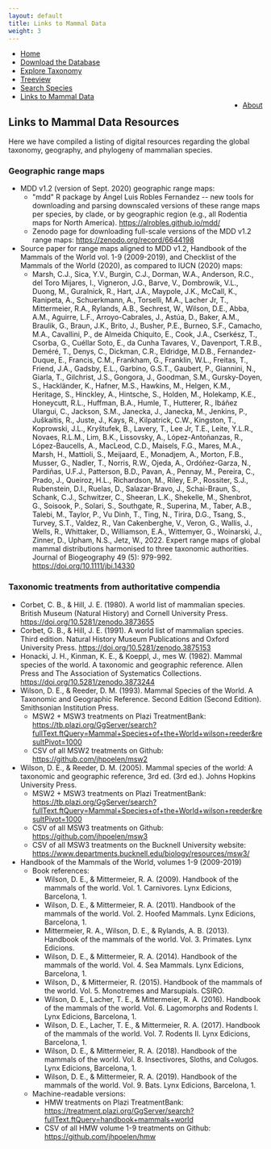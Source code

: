 ```yaml
---
layout: default
title: Links to Mammal Data
weight: 3
---
```


<!-- Google tag (gtag.js) -->
<script async src="https://www.googletagmanager.com/gtag/js?id=G-478P4PDQYE"></script>
<script>
  window.dataLayer = window.dataLayer || [];
  function gtag(){dataLayer.push(arguments);}
  gtag('js', new Date());

  gtag('config', 'G-478P4PDQYE');
</script>


<ul class="header-ul">
<li><a href="/index.html">Home</a></li>
<li><a href="assets/data/MDD.zip">Download the Database</a></li>
<li><a href="taxa.html">Explore Taxonomy</a></li>
<li><a href="tree.html">Treeview</a></li>
<li><a href="explore.html">Search Species</a></li>
<li><a href="linksToData.html">Links to Mammal Data</a></li>
<li style="float:right"><a href="about.html">About</a></li>
</ul>



<h2 class="about-header">Links to Mammal Data Resources</h2>
<p class="about-body">
Here we have compiled a listing of digital resources regarding the global taxonomy, geography, and phylogeny of mammalian species.
</p>

<h3 class="about-header"><strong>Geographic range maps</strong></h3>

<ul class="linklist">
      <li>
        MDD v1.2 (version of Sept. 2020) geographic range maps:
        <ul class="linklist">
            <li>
                "mdd" R package by Ángel Luis Robles Fernandez -- new tools for downloading and parsing downscaled versions of these range maps per species, by clade, or by geographic region (e.g., all Rodentia maps for North America). <a href="https://alrobles.github.io/mdd/">https://alrobles.github.io/mdd/</a>
            </li>
            <li>
                Zenodo page for downloading full-scale versions of the MDD v1.2 range maps: <a href="https://zenodo.org/record/6644198">https://zenodo.org/record/6644198</a>
            </li>
        </ul>
      </li>
      <li>
        Source paper for range maps aligned to MDD v1.2, Handbook of the Mammals of the World vol. 1-9 (2009-2019), and Checklist of the Mammals of the World (2020), as compared to IUCN (2020) maps:
        <ul class="linklist">
          <li>
           Marsh, C.J., Sica, Y.V., Burgin, C.J., Dorman, W.A., Anderson, R.C., del Toro Mijares, I., Vigneron, J.G., Barve, V., Dombrowik, V.L., Duong, M., Guralnick, R., Hart, J.A., Maypole, J.K., McCall, K., Ranipeta, A., Schuerkmann, A., Torselli, M.A., Lacher Jr, T., Mittermeier, R.A., Rylands, A.B., Sechrest, W., Wilson, D.E., Abba, A.M., Aguirre, L.F., Arroyo-Cabrales, J., Astúa, D., Baker, A.M., Braulik, G., Braun, J.K., Brito, J., Busher, P.E., Burneo, S.F., Camacho, M.A., Cavallini, P., de Almeida Chiquito, E., Cook, J.A., Cserkész, T., Csorba, G., Cuéllar Soto, E., da Cunha Tavares, V., Davenport, T.R.B., Deméré, T., Denys, C., Dickman, C.R., Eldridge, M.D.B., Fernandez-Duque, E., Francis, C.M., Frankham, G., Franklin, W.L., Freitas, T., Friend, J.A., Gadsby, E.L., Garbino, G.S.T., Gaubert, P., Giannini, N., Giarla, T., Gilchrist, J.S., Gongora, J., Goodman, S.M., Gursky-Doyen, S., Hackländer, K., Hafner, M.S., Hawkins, M., Helgen, K.M., Heritage, S., Hinckley, A., Hintsche, S., Holden, M., Holekamp, K.E., Honeycutt, R.L., Huffman, B.A., Humle, T., Hutterer, R., Ibáñez Ulargui, C., Jackson, S.M., Janecka, J., Janecka, M., Jenkins, P., Juškaitis, R., Juste, J., Kays, R., Kilpatrick, C.W., Kingston, T., Koprowski, J.L., Kryštufek, B., Lavery, T., Lee Jr, T.E., Leite, Y.L.R., Novaes, R.L.M., Lim, B.K., Lissovsky, A., López-Antoñanzas, R., López-Baucells, A., MacLeod, C.D., Maisels, F.G., Mares, M.A., Marsh, H., Mattioli, S., Meijaard, E., Monadjem, A., Morton, F.B., Musser, G., Nadler, T., Norris, R.W., Ojeda, A., Ordóñez-Garza, N., Pardiñas, U.F.J., Patterson, B.D., Pavan, A., Pennay, M., Pereira, C., Prado, J., Queiroz, H.L., Richardson, M., Riley, E.P., Rossiter, S.J., Rubenstein, D.I., Ruelas, D., Salazar-Bravo, J., Schai-Braun, S., Schank, C.J., Schwitzer, C., Sheeran, L.K., Shekelle, M., Shenbrot, G., Soisook, P., Solari, S., Southgate, R., Superina, M., Taber, A.B., Talebi, M., Taylor, P., Vu Dinh, T., Ting, N., Tirira, D.G., Tsang, S., Turvey, S.T., Valdez, R., Van Cakenberghe, V., Veron, G., Wallis, J., Wells, R., Whittaker, D., Williamson, E.A., Wittemyer, G., Woinarski, J., Zinner, D., Upham, N.S., Jetz, W., 2022. Expert range maps of global mammal distributions harmonised to three taxonomic authorities. Journal of Biogeography 49 (5): 979-992. <a href="https://doi.org/10.1111/jbi.14330">https://doi.org/10.1111/jbi.14330</a>
          </li>
      </ul>
    </li>
</ul>

<p>
</p>

<h3 class="about-header"><strong>Taxonomic treatments from authoritative compendia</strong></h3>

<ul class="linklist">
      <li>
       Corbet, C. B., & Hill, J. E. (1980). A world list of mammalian species. British Museum (Natural History) and Cornell University Press. <a href="https://doi.org/10.5281/zenodo.3873655">https://doi.org/10.5281/zenodo.3873655</a>
      </li>
      <li>
        Corbet, G. B., & Hill, J. E. (1991). A world list of mammalian species. Third edition. Natural History Museum Publications and Oxford University Press. <a href="https://doi.org/10.5281/zenodo.3875153">https://doi.org/10.5281/zenodo.3875153</a>
      </li>
      <li>
        Honacki, J. H., Kinman, K. E., & Koeppl, J., mes W. (1982). Mammal species of the world. A taxonomic and geographic reference. Allen Press and The Association of Systematics Collections. <a href="https://doi.org/10.5281/zenodo.3873244">https://doi.org/10.5281/zenodo.3873244</a>
      </li>
      <li>
        Wilson, D. E., & Reeder, D. M. (1993). Mammal Species of the World. A Taxonomic and Geographic Reference. Second Edition (Second Edition). Smithsonian Institution Press.
        <ul class="linklist">
            <li>MSW2 + MSW3 treatments on Plazi TreatmentBank: <a href="https://tb.plazi.org/GgServer/search?fullText.ftQuery=Mammal+Species+of+the+World+wilson+reeder&resultPivot=1000">https://tb.plazi.org/GgServer/search?fullText.ftQuery=Mammal+Species+of+the+World+wilson+reeder&resultPivot=1000</a></li>
            <li>CSV of all MSW2 treatments on Github: <a href="https://github.com/jhpoelen/msw2">https://github.com/jhpoelen/msw2</a></li>
        </ul>
      </li>        
      <li>
        Wilson, D. E., & Reeder, D. M. (2005). Mammal species of the world: A taxonomic and geographic reference, 3rd ed. (3rd ed.). Johns Hopkins University Press.
       <ul class="linklist">
            <li>MSW2 + MSW3 treatments on Plazi TreatmentBank: <a href="https://tb.plazi.org/GgServer/search?fullText.ftQuery=Mammal+Species+of+the+World+wilson+reeder&resultPivot=1000">https://tb.plazi.org/GgServer/search?fullText.ftQuery=Mammal+Species+of+the+World+wilson+reeder&resultPivot=1000</a></li>
            <li>CSV of all MSW3 treatments on Github: <a href="https://github.com/jhpoelen/msw3">https://github.com/jhpoelen/msw3</a></li>
            <li>CSV of all MSW3 treatments on the Bucknell University website: <a href="https://www.departments.bucknell.edu/biology/resources/msw3/">https://www.departments.bucknell.edu/biology/resources/msw3/</a></li>            
        </ul>
      </li>        
      <li>
        Handbook of the Mammals of the World, volumes 1-9 (2009-2019)
        <ul class="linklist"> 
            <li>
                Book references: 
                <ul class="linklist">
                  <li>
                    Wilson, D. E., &amp; Mittermeier, R. A. (2009). Handbook of the mammals of the world. Vol. 1. Carnivores. Lynx Edicions, Barcelona, 1.
                  </li>
                  <li>
                    Wilson, D. E., &amp; Mittermeier, R. A. (2011). Handbook of the mammals of the world. Vol. 2. Hoofed Mammals. Lynx Edicions, Barcelona, 1.
                  </li>
                  <li>
                    Mittermeier, R. A., Wilson, D. E., &amp; Rylands, A. B. (2013). Handbook of the mammals of the world. Vol. 3. Primates. Lynx Edicions.
                  </li>
                  <li>
                    Wilson, D. E., &amp; Mittermeier, R. A. (2014). Handbook of the mammals of the world. Vol. 4. Sea Mammals. Lynx Edicions, Barcelona, 1.
                  </li>
                  <li>
                    Wilson, D., &amp; Mittermeier, R. (2015). Handbook of the mammals of the world. Vol. 5. Monotremes and Marsupials. CSIRO.
                  </li>
                  <li>
                    Wilson, D. E., Lacher, T. E., &amp; Mittermeier, R. A. (2016). Handbook of the mammals of the world. Vol. 6. Lagomorphs and Rodents I. Lynx Edicions, Barcelona, 1.
                  </li>
                  <li>
                    Wilson, D. E., Lacher, T. E., &amp; Mittermeier, R. A. (2017). Handbook of the mammals of the world. Vol. 7. Rodents II. Lynx Edicions, Barcelona, 1.
                  </li>
                  <li>
                    Wilson, D. E., &amp; Mittermeier, R. A. (2018). Handbook of the mammals of the world. Vol. 8. Insectivores, Sloths, and Colugos. Lynx Edicions, Barcelona, 1.
                  </li>
                  <li>
                    Wilson, D. E., &amp; Mittermeier, R. A. (2019). Handbook of the mammals of the world. Vol. 9. Bats. Lynx Edicions, Barcelona, 1.
                  </li>
                </ul>
            </li>
        <li>
        Machine-readable versions:
            <ul class="linklist">
                <li>HMW treatments on Plazi TreatmentBank: <a href="https://treatment.plazi.org/GgServer/search?fullText.ftQuery=handbook+mammals+world">https://treatment.plazi.org/GgServer/search?fullText.ftQuery=handbook+mammals+world</a></li>
                <li>CSV of all HMW volume 1-9 treatments on Github: <a href="https://github.com/jhpoelen/hmw">https://github.com/jhpoelen/hmw</a></li>
            </ul>
        </li>
</ul>





